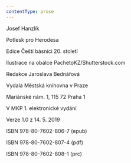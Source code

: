 ```yaml
---
contentType: prose
---
```


Josef Hanzlík

Potlesk pro Herodesa

Edice Čeští básníci 20. století

Ilustrace na obálce PachetoKZ/Shutterstock.com

Redakce Jaroslava Bednářová

Vydala Městská knihovna v Praze

Mariánské nám. 1, 115 72 Praha 1

V MKP 1. elektronické vydání

Verze 1.0 z 14. 5. 2019

ISBN 978-80-7602-806-7 (epub)

ISBN 978-80-7602-807-4 (pdf)

ISBN 978-80-7602-808-1 (prc)
